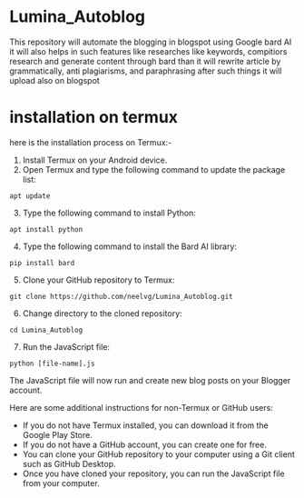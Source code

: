 # Lumina_Autoblog
This repository will automate the blogging in blogspot using Google bard AI it will also helps in such features like researches like keywords, compitiors research and generate content through bard than it will rewrite article by grammatically, anti plagiarisms, and paraphrasing after such things it will upload also on blogspot 

# installation on termux
here is the installation process on Termux:-

1. Install Termux on your Android device.
2. Open Termux and type the following command to update the package list:

```
apt update
```

3. Type the following command to install Python:

```
apt install python
```

4. Type the following command to install the Bard AI library:

```
pip install bard
```

5. Clone your GitHub repository to Termux:

```
git clone https://github.com/neelvg/Lumina_Autoblog.git
```

6. Change directory to the cloned repository:

```
cd Lumina_Autoblog
```

7. Run the JavaScript file:

```
python [file-name].js
```

The JavaScript file will now run and create new blog posts on your Blogger account.

Here are some additional instructions for non-Termux or GitHub users:

* If you do not have Termux installed, you can download it from the Google Play Store.
* If you do not have a GitHub account, you can create one for free.
* You can clone your GitHub repository to your computer using a Git client such as GitHub Desktop.
* Once you have cloned your repository, you can run the JavaScript file from your computer.
